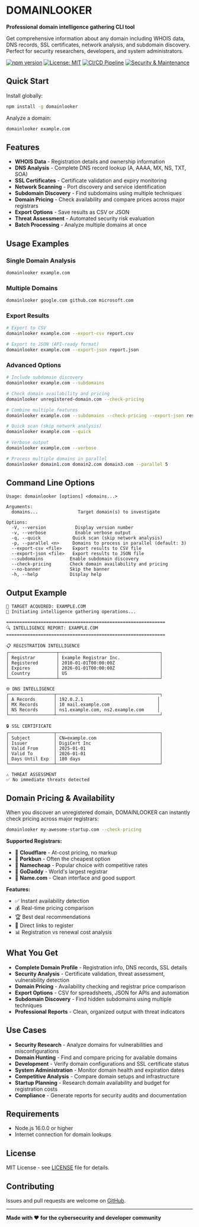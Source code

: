 # DOMAINLOOKER

**Professional domain intelligence gathering CLI tool**

Get comprehensive information about any domain including WHOIS data, DNS records, SSL certificates, network analysis, and subdomain discovery. Perfect for security researchers, developers, and system administrators.

[![npm version](https://badge.fury.io/js/domainlooker.svg)](https://www.npmjs.com/package/domainlooker)
[![License: MIT](https://img.shields.io/badge/License-MIT-yellow.svg)](https://opensource.org/licenses/MIT)
[![CI/CD Pipeline](https://github.com/AroraShreshth/domainlooker/actions/workflows/ci.yml/badge.svg)](https://github.com/AroraShreshth/domainlooker/actions/workflows/ci.yml)
[![Security & Maintenance](https://github.com/AroraShreshth/domainlooker/actions/workflows/security.yml/badge.svg)](https://github.com/AroraShreshth/domainlooker/actions/workflows/security.yml)

## Quick Start

Install globally:
```bash
npm install -g domainlooker
```

Analyze a domain:
```bash
domainlooker example.com
```

## Features

- **WHOIS Data** - Registration details and ownership information
- **DNS Analysis** - Complete DNS record lookup (A, AAAA, MX, NS, TXT, SOA)
- **SSL Certificates** - Certificate validation and expiry monitoring
- **Network Scanning** - Port discovery and service identification
- **Subdomain Discovery** - Find subdomains using multiple techniques
- **Domain Pricing** - Check availability and compare prices across major registrars
- **Export Options** - Save results as CSV or JSON
- **Threat Assessment** - Automated security risk evaluation
- **Batch Processing** - Analyze multiple domains at once

## Usage Examples

### Single Domain Analysis
```bash
domainlooker example.com
```

### Multiple Domains
```bash
domainlooker google.com github.com microsoft.com
```

### Export Results
```bash
# Export to CSV
domainlooker example.com --export-csv report.csv

# Export to JSON (API-ready format)
domainlooker example.com --export-json report.json
```

### Advanced Options
```bash
# Include subdomain discovery
domainlooker example.com --subdomains

# Check domain availability and pricing
domainlooker unregistered-domain.com --check-pricing

# Combine multiple features
domainlooker example.com --subdomains --check-pricing --export-json results.json

# Quick scan (skip network analysis)
domainlooker example.com --quick

# Verbose output
domainlooker example.com --verbose

# Process multiple domains in parallel
domainlooker domain1.com domain2.com domain3.com --parallel 5
```

## Command Line Options

```
Usage: domainlooker [options] <domains...>

Arguments:
  domains...               Target domain(s) to investigate

Options:
  -V, --version           Display version number
  -v, --verbose           Enable verbose output
  -q, --quick            Quick scan (skip network analysis)
  -p, --parallel <n>     Domains to process in parallel (default: 3)
  --export-csv <file>    Export results to CSV file
  --export-json <file>   Export results to JSON file
  --subdomains          Enable subdomain discovery
  --check-pricing       Check domain availability and pricing
  --no-banner           Skip the banner
  -h, --help            Display help
```

## Output Example

```
🎯 TARGET ACQUIRED: EXAMPLE.COM
📡 Initiating intelligence gathering operations...

============================================================
🔍 INTELLIGENCE REPORT: EXAMPLE.COM
============================================================

📋 REGISTRATION INTELLIGENCE
┌──────────────────┬──────────────────────────────────────┐
│ Registrar        │ Example Registrar Inc.               │
│ Registered       │ 2010-01-01T00:00:00Z                 │
│ Expires          │ 2026-01-01T00:00:00Z                 │
│ Country          │ US                                   │
└──────────────────┴──────────────────────────────────────┘

🌐 DNS INTELLIGENCE
┌─────────────────┬───────────────────────────────────────┐
│ A Records       │ 192.0.2.1                            │
│ MX Records      │ 10 mail.example.com                  │
│ NS Records      │ ns1.example.com, ns2.example.com     │
└─────────────────┴───────────────────────────────────────┘

🔒 SSL CERTIFICATE
┌─────────────────┬───────────────────────────────────────┐
│ Subject         │ CN=example.com                        │
│ Issuer          │ DigiCert Inc                          │
│ Valid From      │ 2025-01-01                            │
│ Valid To        │ 2026-01-01                            │
│ Days Until Exp  │ 180 days                              │
└─────────────────┴───────────────────────────────────────┘

⚠️ THREAT ASSESSMENT
✅ No immediate threats detected
```

## Domain Pricing & Availability

When you discover an unregistered domain, DOMAINLOOKER can instantly check pricing across major registrars:

```bash
domainlooker my-awesome-startup.com --check-pricing
```

**Supported Registrars:**
- 🌟 **Cloudflare** - At-cost pricing, no markup
- 🥓 **Porkbun** - Often the cheapest option
- 💎 **Namecheap** - Popular choice with competitive rates
- 🚀 **GoDaddy** - World's largest registrar
- 📧 **Name.com** - Clean interface and good support

**Features:**
- ✅ Instant availability detection
- 💰 Real-time pricing comparison
- 🏆 Best deal recommendations
- 🔗 Direct links to register
- 📊 Registration vs renewal cost analysis

## What You Get

- **Complete Domain Profile** - Registration info, DNS records, SSL details
- **Security Analysis** - Certificate validation, threat assessment, vulnerability detection
- **Domain Pricing** - Availability checking and registrar price comparison
- **Export Options** - CSV for spreadsheets, JSON for APIs and automation
- **Subdomain Discovery** - Find hidden subdomains using multiple techniques
- **Professional Reports** - Clean, organized output with threat indicators

## Use Cases

- **Security Research** - Analyze domains for vulnerabilities and misconfigurations
- **Domain Hunting** - Find and compare pricing for available domains
- **Development** - Verify domain configurations and SSL certificate status
- **System Administration** - Monitor domain health and expiration dates
- **Competitive Analysis** - Compare domain setups and infrastructure
- **Startup Planning** - Research domain availability and budget for registration costs
- **Compliance** - Generate reports for security audits and documentation

## Requirements

- Node.js 16.0.0 or higher
- Internet connection for domain lookups

## License

MIT License - see [LICENSE](LICENSE) file for details.

## Contributing

Issues and pull requests are welcome on [GitHub](https://github.com/AroraShreshth/domainlooker).

---

**Made with ❤️ for the cybersecurity and developer community**